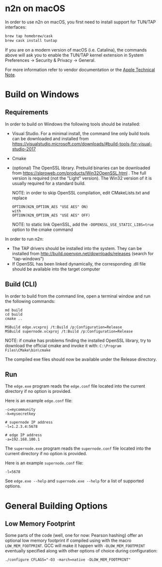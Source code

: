 # n2n on macOS

In order to use n2n on macOS, you first need to install support for TUN/TAP interfaces:

```bash
brew tap homebrew/cask
brew cask install tuntap
```

If you are on a modern version of macOS (i.e. Catalina), the commands above will ask you to enable the TUN/TAP kernel extension in System Preferences → Security & Privacy → General.

For more information refer to vendor documentation or the [Apple Technical Note](https://developer.apple.com/library/content/technotes/tn2459/_index.html).


# Build on Windows

## Requirements

In order to build on Windows the following tools should be installed:

- Visual Studio. For a minimal install, the command line only build tools can be
  downloaded and installed from https://visualstudio.microsoft.com/downloads/#build-tools-for-visual-studio-2017
- Cmake
- (optional) The OpenSSL library. Prebuild binaries can be downloaded from https://slproweb.com/products/Win32OpenSSL.html .
  The full version is required (not the "Light" version). The Win32 version of it is usually required for a standard build.

  NOTE: in order to skip OpenSSL compilation, edit CMakeLists.txt and replace

  ```plaintext
  OPTION(N2N_OPTION_AES "USE AES" ON)
  with
  OPTION(N2N_OPTION_AES "USE AES" OFF)
  ```

  NOTE: to static link OpenSSL, add the `-DOPENSSL_USE_STATIC_LIBS=true` option to the cmake command

In order to run n2n:

- The TAP drivers should be installed into the system. They can be installed from
  http://build.openvpn.net/downloads/releases (search for "tap-windows")
- If OpenSSL has been linked dynamically, the corresponding .dll file should be available
  into the target computer

## Build (CLI)

In order to build from the command line, open a terminal window and run the following commands:

```batch
md build
cd build
cmake ..

MSBuild edge.vcxproj /t:Build /p:Configuration=Release
MSBuild supernode.vcxproj /t:Build /p:Configuration=Release
```

NOTE: if cmake has problems finding the installed OpenSSL library, try to download the official cmake and invoke it with:
`C:\Program Files\CMake\bin\cmake`

The compiled exe files should now be available under the Release directory.

## Run

The `edge.exe` program reads the `edge.conf` file located into the current directory if no option is provided.

Here is an example `edge.conf` file:

```plaintext
-c=mycommunity
-k=mysecretkey

# supernode IP address
-l=1.2.3.4:5678

# edge IP address
-a=192.168.100.1
```

The `supernode.exe` program reads the `supernode.conf` file located into the current directory if no option is provided.

Here is an example `supernode.conf` file:

```plaintext
-l=5678
```

See `edge.exe --help` and `supernode.exe --help` for a list of supported options.

# General Building Options

## Low Memory Footprint

Some parts of the code (well, one for now: Pearson hashing) offer an optional low memory footprint if compiled using with the macro `LOW_MEM_FOOTPRINT`. GCC will make it happen with `-DLOW_MEM_FOOTPRINT` eventually specified along with other options of choice during configuration:

`./configure CFLAGS="-O3 -march=native -DLOW_MEM_FOOTPRINT"`

